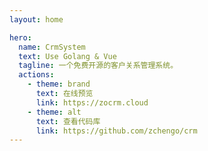 ```yaml
---
layout: home

hero:
  name: CrmSystem
  text: Use Golang & Vue
  tagline: 一个免费开源的客户关系管理系统。
  actions:
    - theme: brand
      text: 在线预览
      link: https://zocrm.cloud
    - theme: alt
      text: 查看代码库
      link: https://github.com/zchengo/crm
---
```


